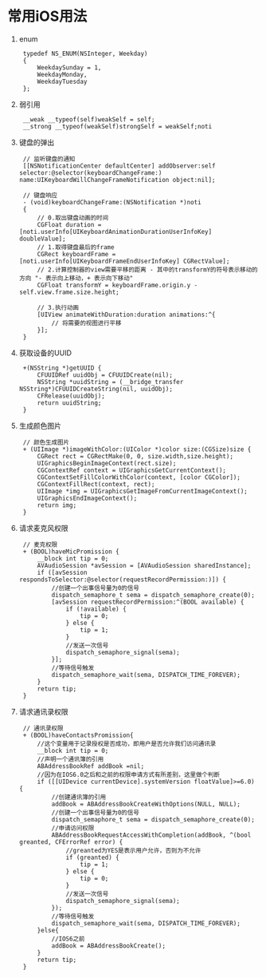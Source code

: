#  常用iOS用法

1. enum

		typedef NS_ENUM(NSInteger, Weekday)
		{
		    WeekdaySunday = 1,
		    WeekdayMonday,
		    WeekdayTuesday
		};

2. 弱引用 
	
		__weak __typeof(self)weakSelf = self;
		__strong __typeof(weakSelf)strongSelf = weakSelf;noti
		
3. 键盘的弹出
	
		// 监听键盘的通知
    	[[NSNotificationCenter defaultCenter] addObserver:self selector:@selector(keyboardChangeFrame:) name:UIKeyboardWillChangeFrameNotification object:nil];
    	
    	// 键盘响应
		- (void)keyboardChangeFrame:(NSNotification *)noti
		{    
		    // 0.取出键盘动画的时间
		    CGFloat duration = [noti.userInfo[UIKeyboardAnimationDurationUserInfoKey] doubleValue];
		    // 1.取得键盘最后的frame
		    CGRect keyboardFrame = [noti.userInfo[UIKeyboardFrameEndUserInfoKey] CGRectValue];
		    // 2.计算控制器的view需要平移的距离 - 其中的transformY的符号表示移动的方向 "- 表示向上移动，+ 表示向下移动"
		    CGFloat transformY = keyboardFrame.origin.y - self.view.frame.size.height;
		
		    // 3.执行动画
		    [UIView animateWithDuration:duration animations:^{
		        // 将需要的视图进行平移
		    }];
		}
		
4. 获取设备的UUID

		+(NSString *)getUUID {
		    CFUUIDRef uuidObj = CFUUIDCreate(nil);
		    NSString *uuidString = (__bridge_transfer NSString*)CFUUIDCreateString(nil, uuidObj);
		    CFRelease(uuidObj);
		    return uuidString;
		}
		
5. 生成颜色图片

		// 颜色生成图片
		+ (UIImage *)imageWithColor:(UIColor *)color size:(CGSize)size {
		    CGRect rect = CGRectMake(0, 0, size.width,size.height);
		    UIGraphicsBeginImageContext(rect.size);
		    CGContextRef context = UIGraphicsGetCurrentContext();
		    CGContextSetFillColorWithColor(context, [color CGColor]);
		    CGContextFillRect(context, rect);
		    UIImage *img = UIGraphicsGetImageFromCurrentImageContext();
		    UIGraphicsEndImageContext();
		    return img;
		}
		
6. 请求麦克风权限

		// 麦克权限
		+ (BOOL)haveMicPromission {
		    __block int tip = 0;
		    AVAudioSession *avSession = [AVAudioSession sharedInstance];
		    if ([avSession respondsToSelector:@selector(requestRecordPermission:)]) {
		        //创建一个出事信号量为0的信号
		        dispatch_semaphore_t sema = dispatch_semaphore_create(0);
		        [avSession requestRecordPermission:^(BOOL available) {
		            if (!available) {
		                tip = 0;
		            } else {
		                tip = 1;
		            }
		            //发送一次信号
		            dispatch_semaphore_signal(sema);
		        }];
		        //等待信号触发
		        dispatch_semaphore_wait(sema, DISPATCH_TIME_FOREVER);
		    }
		    return tip;
		}
		
7. 请求通讯录权限

		// 通讯录权限
		+ (BOOL)haveContactsPromission{
		    //这个变量用于记录授权是否成功，即用户是否允许我们访问通讯录
		    __block int tip = 0;
		    //声明一个通讯簿的引用
		    ABAddressBookRef addBook =nil;
		    //因为在IOS6.0之后和之前的权限申请方式有所差别，这里做个判断
		    if ([[UIDevice currentDevice].systemVersion floatValue]>=6.0) {
		        //创建通讯簿的引用
		        addBook = ABAddressBookCreateWithOptions(NULL, NULL);
		        //创建一个出事信号量为0的信号
		        dispatch_semaphore_t sema = dispatch_semaphore_create(0);
		        //申请访问权限
		        ABAddressBookRequestAccessWithCompletion(addBook, ^(bool greanted, CFErrorRef error) {
		            //greanted为YES是表示用户允许，否则为不允许
		            if (greanted) {
		                tip = 1;
		            } else {
		                tip = 0;
		            }
		            //发送一次信号
		            dispatch_semaphore_signal(sema);
		        });
		        //等待信号触发
		        dispatch_semaphore_wait(sema, DISPATCH_TIME_FOREVER);
		    }else{
		        //IOS6之前
		        addBook = ABAddressBookCreate();
		    }
		    return tip;
		}